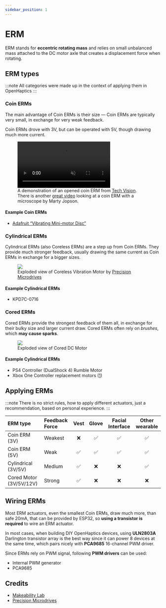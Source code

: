 ```yaml
---
sidebar_position: 1
---
```


# ERM

ERM stands for **eccentric rotating mass** and relies on small unbalanced mass attached to the DC motor axle that creates a displacement force when rotating.

## ERM types

:::note
All categories were made up in the context of applying them in OpenHaptics
:::

### Coin ERMs

The main advantage of Coin ERMs is their size &mdash; Coin ERMs are typically very small, in exchange for very weak feedback.

Coin ERMs drove with 3V, but can be operated with 5V, though drawing much more current.

<figure>
  <video autoPlay loop muted playsInline style={{height: "250px"}} >
    <source src={require('/static/video/CoinVibromotor_HowAMobilePhoneVibrationMotorLooksAndWorks_TrimmedOptimized.mp4').default} type="video/mp4" />
  </video>
  <figcaption >
     A demonstration of an opened coin ERM from <a href="https://youtu.be/iwEGqBpYaqc" target="_blank">Tech Vision</a>. There is another <a href="https://youtu.be/lp7bwXXsVl8?t=537" target="_blank">great video</a> looking at a coin ERM with a microscope by Marty Jopson.
  </figcaption>
</figure>

#### Example Coin ERMs

* [Adafruit “Vibrating Mini-motor Disc”](https://www.adafruit.com/product/1201)

### Cylindrical ERMs

Cylindrical ERMs (also Coreless ERMs) are a step up from Coin ERMs. They provide much stronger feedback, usually drawing the same current as Coin ERMs in exchange for a bigger sizes.

<figure>
  <img src="https://www.precisionmicrodrives.com/wp-content/uploads/2021/06/exploded-coreless-dc-vibration-motor.original.jpg" style={{height: "350px"}} />

  <figcaption>
    Exploded view of Coreless Vibration Motor by <a href="https://www.precisionmicrodrives.com/eccentric-rotating-mass-vibration-motors-erms">Precision Microdrives</a>
  </figcaption>
</figure>

#### Example Cylindrical ERMs

* KPD7C-0716

### Cored ERMs

Cored ERMs provide the strongest feedback of them all, in exchange for their bulky size and larger current draw. Cored ERMs often rely on *brushes*, which **may cause sparks**.

<figure>
  <img src="https://cdn.shopify.com/s/files/1/0061/7735/7891/files/cored-dc-motor.jpg?v=1605188831" style={{height: "350px"}}  />

  <figcaption>
    Exploded view of Cored DC Motor
  </figcaption>
</figure>

#### Example Cylindrical ERMs

* PS4 Controller (DualShock 4) Rumble Motor
* Xbox One Controller replacement motors ([1](https://www.precisionmicrodrives.com/new-xbox-one-controller-increasing-haptic-feedback-offering))

## Applying ERMs

:::note
There is no strict rules, how to apply different actuators, just a recommendation, based on personal experience.
:::

| ERM type                | Feedback Force | Vest | Glove | Facial Interface | Other wearable |
| :---------------------- | :------------- | :--: | :---: | :--------------: | :------------: |
| Coin ERM (3V)           | Weakest        | ❌   | ✅    | ✅              | ✅             |
| Coin ERM (5V)           | Weak           | ✅   | ✅    | ✅              | ✅             |
| Cylindrical (3V/5V)     | Medium         | ✅   | ❌    | ❌              | ✅             |
| Cored Motor (3V/5V/12V) | Strong         | ✅   | ❌    | ❌              | ❌             |

## Wiring ERMs

Most ERM actuators, even the smallest Coin ERMs, draw much more, than safe 20mA, that can be provided by ESP32, so **using a transistor is required** to wire an ERM actuator.

In most cases, when building DIY OpenHaptics devices, using **ULN2803A** Darlington transistor array is the best way since it can power 8 devices at the same time, which pairs nicely with **PCA9685** 16-channel PWM driver.

Since ERMs rely on PWM signal, following **PWM drivers** can be used:

* Internal PWM generator
* PCA9685

## Credits

- [Makeability Lab](https://makeabilitylab.github.io/physcomp/advancedio/vibromotor.html)
- [Precision Microdrives](https://www.precisionmicrodrives.com/vibration-motors-erms-and-lras)